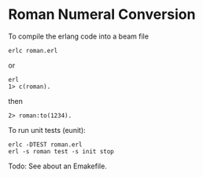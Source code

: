# Roman Numeral Conversion

To compile the erlang code into a beam file

	erlc roman.erl

or

	erl
	1> c(roman).

then

	2> roman:to(1234).


To run unit tests (eunit):

	erlc -DTEST roman.erl
	erl -s roman test -s init stop

Todo: See about an Emakefile.
